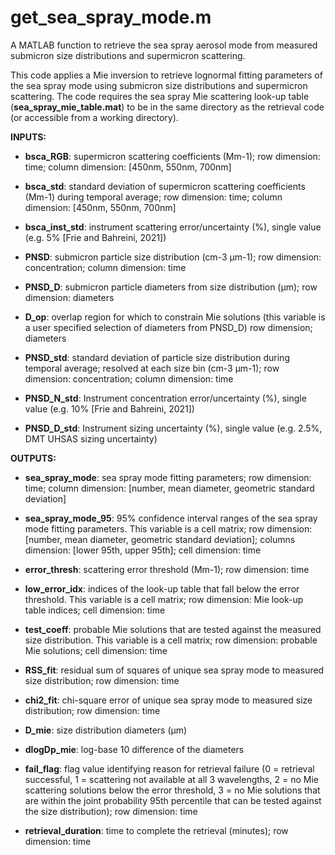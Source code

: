 # get_sea_spray_mode.m
 A MATLAB function to retrieve the sea spray aerosol mode from measured submicron size distributions and supermicron scattering.
 
This code applies a Mie inversion to retrieve lognormal fitting parameters of the sea spray mode using submicron size distributions and supermicron scattering. The code requires the sea spray Mie scattering look-up table (**sea_spray_mie_table.mat**) to be in the same directory as the retrieval code (or accessible from a working directory).
 
 
**INPUTS:**

- **bsca_RGB**: supermicron scattering coefficients (Mm-1); row dimension: time; column dimension: [450nm, 550nm, 700nm]

- **bsca_std**: standard deviation of supermicron scattering coefficients (Mm-1) during temporal average; row dimension: time; column dimension: [450nm, 550nm, 700nm]

- **bsca_inst_std**: instrument scattering error/uncertainty (%), single value (e.g. 5% [Frie and Bahreini, 2021])

- **PNSD**: submicron particle size distribution (cm-3 µm-1); row dimension: concentration; column dimension: time

- **PNSD_D**: submicron particle diameters from size distribution (µm); row dimension: diameters

- **D_op**: overlap region for which to constrain Mie solutions (this variable is a user specified selection of diameters from PNSD_D) row dimension; diameters

- **PNSD_std**: standard deviation of particle size distribution during temporal average; resolved at each size bin (cm-3 µm-1); row dimension: concentration; column dimension: time 

- **PNSD_N_std**: Instrument concentration error/uncertainty (%), single value (e.g. 10% [Frie and Bahreini, 2021])

- **PNSD_D_std**: Instrument sizing uncertainty (%), single value (e.g. 2.5%, DMT UHSAS sizing uncertainty)

**OUTPUTS:**

- **sea_spray_mode**: sea spray mode fitting parameters; row dimension: time; column dimension: [number, mean diameter, geometric standard deviation] 

- **sea_spray_mode_95**: 95% confidence interval ranges of the sea spray mode fitting parameters. This variable is a cell matrix; row dimension: [number, mean diameter, geometric standard deviation]; columns dimension: [lower 95th, upper 95th]; cell dimension: time

- **error_thresh**: scattering error threshold (Mm-1); row dimension: time

- **low_error_idx**: indices of the look-up table that fall below the error threshold. This variable is a cell matrix; row dimension: Mie look-up table indices; cell dimension: time 

- **test_coeff**: probable Mie solutions that are tested against the measured size distribution. This variable is a cell matrix; row dimension: probable Mie solutions; cell dimension: time

- **RSS_fit**: residual sum of squares of unique sea spray mode to measured size distribution; row dimension: time

- **chi2_fit**: chi-square error of unique sea spray mode to measured size distribution; row dimension: time

- **D_mie**: size distribution diameters (µm)

- **dlogDp_mie**: log-base 10 difference of the diameters

- **fail_flag**: flag value identifying reason for retrieval failure (0 = retrieval successful, 1 = scattering not available at all 3 wavelengths, 2 = no Mie scattering solutions below the error threshold, 3 = no Mie solutions that are within the joint probability 95th percentile that can be tested against the size distribution); row dimension: time

- **retrieval_duration**: time to complete the retrieval (minutes); row dimension: time
